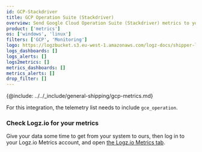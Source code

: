 ```yaml
---
id: GCP-Stackdriver
title: GCP Operation Suite (Stackdriver)
overview: Send Google Cloud Operation Suite (Stackdriver) metrics to your Logz.io account.
product: ['metrics']
os: ['windows', 'linux']
filters: ['GCP', 'Monitoring']
logo: https://logzbucket.s3.eu-west-1.amazonaws.com/logz-docs/shipper-logos/gcp-stackdriver.svg
logs_dashboards: []
logs_alerts: []
logs2metrics: []
metrics_dashboards: []
metrics_alerts: []
drop_filter: []
---
```



{@include: ../../_include/general-shipping/gcp-metrics.md}  

For this integration, the telemetry list needs to include `gce_operation`.

### Check Logz.io for your metrics

Give your data some time to get from your system to ours, then log in to your Logz.io Metrics account, and open [the Logz.io Metrics tab](https://app.logz.io/#/dashboard/metrics/).
